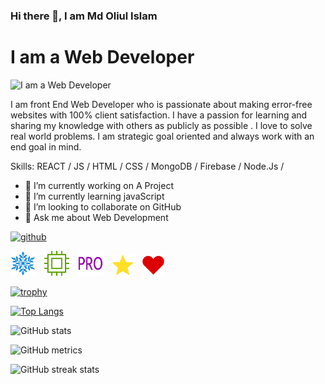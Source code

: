 ### Hi there 👋, I am Md Oliul Islam
# I am a Web Developer
![I am a Web Developer](https://i.ibb.co/6YMvRxN/IMG-20231219-130642.png)

I am  front End Web Developer who is passionate about making error-free websites with 100% client satisfaction. I have a passion for learning and sharing my knowledge with others as publicly as possible . I love to solve real world problems. I am strategic goal oriented and always work with an end goal in mind.

Skills:  REACT / JS / HTML / CSS / MongoDB / Firebase / Node.Js / 

- 🔭 I’m currently working on A Project 
- 🌱 I’m currently learning javaScript 
- 👯 I’m looking to collaborate on GitHub 
- 💬 Ask me about Web Development 


[<img src='https://cdn.jsdelivr.net/npm/simple-icons@3.0.1/icons/github.svg' alt='github' height='40'>](https://github.com/oliul12345)  

<a href='https://archiveprogram.github.com/'><img src='https://raw.githubusercontent.com/acervenky/animated-github-badges/master/assets/acbadge.gif' width='40' height='40'></a> <a href='https://docs.github.com/en/developers'><img src='https://raw.githubusercontent.com/acervenky/animated-github-badges/master/assets/devbadge.gif' width='40' height='40'></a> <a href='https://github.com/pricing'><img src='https://raw.githubusercontent.com/acervenky/animated-github-badges/master/assets/pro.gif' width='40' height='40'></a> <a href='https://stars.github.com/'><img src='https://raw.githubusercontent.com/acervenky/animated-github-badges/master/assets/starbadge.gif' width='35' height='35'></a> <a href='https://docs.github.com/en/github/supporting-the-open-source-community-with-github-sponsors'><img src='https://raw.githubusercontent.com/acervenky/animated-github-badges/master/assets/sponsorbadge.gif' width='35' height='35'></a> 

[![trophy](https://github-profile-trophy.vercel.app/?username=oliul12345)](https://github.com/ryo-ma/github-profile-trophy)

[![Top Langs](https://github-readme-stats.vercel.app/api/top-langs/?username=oliul12345)](https://github.com/anuraghazra/github-readme-stats)

![GitHub stats](https://github-readme-stats.vercel.app/api?username=oliul12345&show_icons=true&count_private=true)  

![GitHub metrics](https://metrics.lecoq.io/oliul12345)  

![GitHub streak stats](https://streak-stats.demolab.com/?user=oliul12345)  



